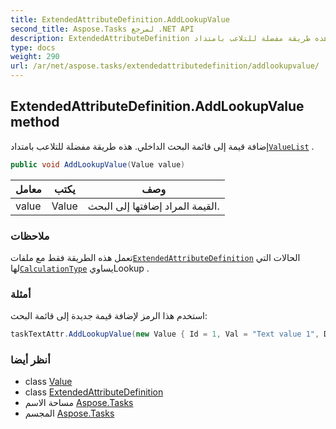 ```yaml
---
title: ExtendedAttributeDefinition.AddLookupValue
second_title: Aspose.Tasks لمرجع .NET API
description: ExtendedAttributeDefinition طريقة. إضافة قيمة إلى قائمة البحث الداخلي. هذه طريقة مفضلة للتلاعب بامتدادValueList .
type: docs
weight: 290
url: /ar/net/aspose.tasks/extendedattributedefinition/addlookupvalue/
---
```

## ExtendedAttributeDefinition.AddLookupValue method

إضافة قيمة إلى قائمة البحث الداخلي. هذه طريقة مفضلة للتلاعب بامتداد[`ValueList`](../valuelist/) .

```csharp
public void AddLookupValue(Value value)
```

| معامل | يكتب | وصف |
| --- | --- | --- |
| value | Value | القيمة المراد إضافتها إلى البحث. |

### ملاحظات

تعمل هذه الطريقة فقط مع ملفات[`ExtendedAttributeDefinition`](../) الحالات التي لها[`CalculationType`](../calculationtype/) يساويLookup .

### أمثلة

استخدم هذا الرمز لإضافة قيمة جديدة إلى قائمة البحث:

```csharp
taskTextAttr.AddLookupValue(new Value { Id = 1, Val = "Text value 1", Description = "Text value description 1" });
```

### أنظر أيضا

* class [Value](../../value/)
* class [ExtendedAttributeDefinition](../)
* مساحة الاسم [Aspose.Tasks](../../extendedattributedefinition/)
* المجسم [Aspose.Tasks](../../../)



